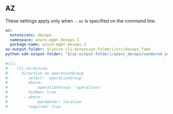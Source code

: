 ## AZ

These settings apply only when `--az` is specified on the command line.

``` yaml $(az)
az:
  extensions: devops
  namespace: azure.mgmt.devops.1
  package-name: azure-mgmt-devops.1
az-output-folder: $(azure-cli-extension-folder)/src/devops_fake
python-sdk-output-folder: "$(az-output-folder)/azext_devops/vendored_sdks/devops_fake"
  
#cli:
#    cli-directive:
#      directive on operationGroup
#       - select: 'operationGroup'
#         where:
#             operationGroup: 'operations'
#         hidden: true
#       - where:
#             parameter: location
#         required: true

```
